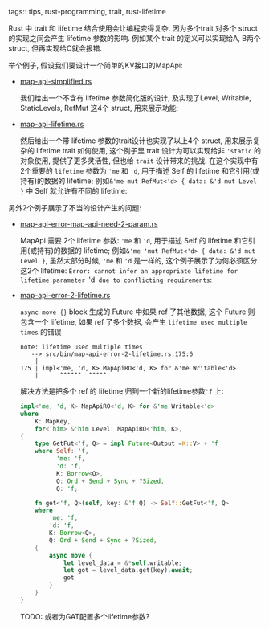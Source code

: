 tags:: tips, rust-programming, trait,  rust-lifetime

Rust 中 trait 和 lifetime 结合使用会让编程变得复杂.
因为多个trait 对多个 struct 的实现之间会产生 lifetime 参数的影响.
例如某个 trait 的定义可以实现给A, B两个struct, 但再实现给C就会报错.

举个例子, 假设我们要设计一个简单的KV接口的MapApi:


-   [map-api-simplified.rs](../rust-playground/src/bin/map-api-simplified.rs)

    我们给出一个不含有 lifetime 参数简化版的设计,
    及实现了Level, Writable, StaticLevels, RefMut 这4个 struct,
    用来展示功能:

-   [map-api-lifetime.rs](../rust-playground/src/bin/map-api-lifetime.rs)

    然后给出一个带 lifetime 参数的trait设计也实现了以上4个 struct,
    用来展示复杂的 lifetime trait 如何使用,
    这个例子里 trait 设计为可以实现给非 `'static` 的对象使用, 提供了更多灵活性,
    但也给 `trait` 设计带来的挑战.
    在这个实现中有2个重要的 `lifetime` 参数为 `'me` 和 `'d`,
    用于描述 Self 的 lifetime 和它引用(或持有)的数据的 lifetime;
    例如`&'me mut RefMut<'d> { data: &'d mut Level }` 中 Self 就允许有不同的 lifetime:


另外2个例子展示了不当的设计产生的问题:

-   [map-api-error-map-api-need-2-param.rs](../rust-playground/src/bin/map-api-error-map-api-need-2-param.rs)

    MapApi 需要 2个 lifetime 参数: `'me` 和 `'d`,
    用于描述 Self 的 lifetime 和它引用(或持有)的数据的 lifetime;
    例如`&'me 'mut RefMut<'d> { data: &'d mut Level }`, 虽然大部分时候, `'me` 和 `'d` 是一样的, 这个例子展示了为何必须区分这2个 lifetime:
    `Error: cannot infer an appropriate lifetime for lifetime parameter `'d` due to conflicting requirements`:

-   [map-api-error-2-lifetime.rs](../rust-playground/src/bin/map-api-error-2-lifetime.rs)

    `async move {}` block 生成的 Future 中如果 ref 了其他数据,
    这个 Future 则包含一个 lifetime, 如果 ref 了多个数据, 会产生 `lifetime used multiple times` 的错误

    ```
    note: lifetime used multiple times
       --> src/bin/map-api-error-2-lifetime.rs:175:6
        |
    175 | impl<'me, 'd, K> MapApiRO<'d, K> for &'me Writable<'d>
        |      ^^^^^^  ^^^^^
    ```

    解决方法是把多个 ref 的 lifetime 归到一个新的lifetime参数`'f` 上:

    ```rust
    impl<'me, 'd, K> MapApiRO<'d, K> for &'me Writable<'d>
    where
        K: MapKey,
        for<'him> &'him Level: MapApiRO<'him, K>,
    {
        type GetFut<'f, Q> = impl Future<Output =K::V> + 'f
        where Self: 'f,
              'me: 'f,
              'd: 'f,
              K: Borrow<Q>,
              Q: Ord + Send + Sync + ?Sized,
              Q: 'f;

        fn get<'f, Q>(self, key: &'f Q) -> Self::GetFut<'f, Q>
        where
            'me: 'f,
            'd: 'f,
            K: Borrow<Q>,
            Q: Ord + Send + Sync + ?Sized,
        {
            async move {
                let level_data = &*self.writable;
                let got = level_data.get(key).await;
                got
            }
        }
    }
    ```

    TODO: 或者为GAT配置多个lifetime参数?



